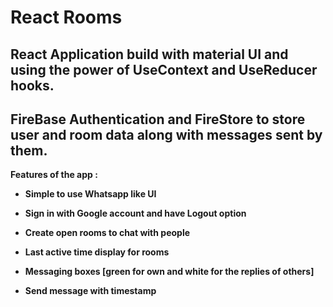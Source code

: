 # React Rooms

## React Application build with material UI and using the power of UseContext and UseReducer hooks.

## FireBase Authentication and FireStore to store user and room data along with messages sent by them.

<b>Features of the app :

- Simple to use Whatsapp like UI
- Sign in with Google account and have Logout option
- Create open rooms to chat with people
- Last active time display for rooms
- Messaging boxes [green for own and white for the replies of others]
- Send message with timestamp

  <br/>
